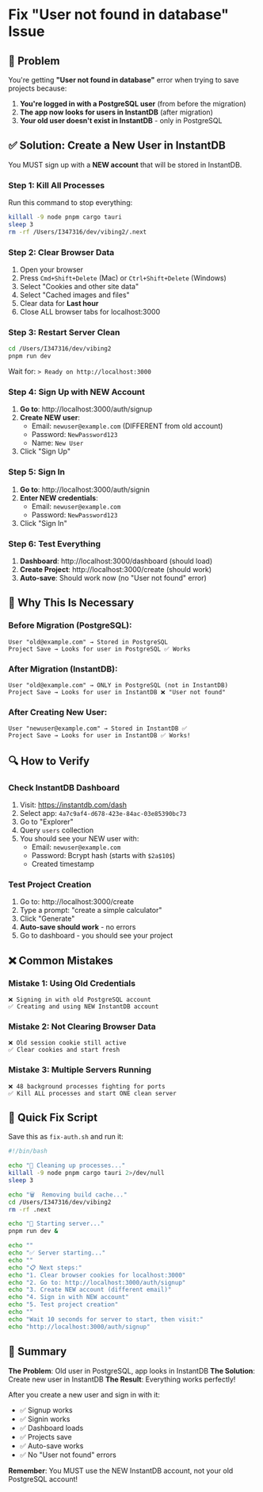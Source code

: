 # Fix "User not found in database" Issue

## 🔴 Problem

You're getting **"User not found in database"** error when trying to save projects because:

1. **You're logged in with a PostgreSQL user** (from before the migration)
2. **The app now looks for users in InstantDB** (after migration)
3. **Your old user doesn't exist in InstantDB** - only in PostgreSQL

## ✅ Solution: Create a New User in InstantDB

You MUST sign up with a **NEW account** that will be stored in InstantDB.

### Step 1: Kill All Processes

Run this command to stop everything:

```bash
killall -9 node pnpm cargo tauri
sleep 3
rm -rf /Users/I347316/dev/vibing2/.next
```

### Step 2: Clear Browser Data

1. Open your browser
2. Press `Cmd+Shift+Delete` (Mac) or `Ctrl+Shift+Delete` (Windows)
3. Select "Cookies and other site data"
4. Select "Cached images and files"
5. Clear data for **Last hour**
6. Close ALL browser tabs for localhost:3000

### Step 3: Restart Server Clean

```bash
cd /Users/I347316/dev/vibing2
pnpm run dev
```

Wait for: `> Ready on http://localhost:3000`

### Step 4: Sign Up with NEW Account

1. **Go to**: http://localhost:3000/auth/signup
2. **Create NEW user**:
   - Email: `newuser@example.com` (DIFFERENT from old account)
   - Password: `NewPassword123`
   - Name: `New User`
3. Click "Sign Up"

### Step 5: Sign In

1. **Go to**: http://localhost:3000/auth/signin
2. **Enter NEW credentials**:
   - Email: `newuser@example.com`
   - Password: `NewPassword123`
3. Click "Sign In"

### Step 6: Test Everything

1. **Dashboard**: http://localhost:3000/dashboard (should load)
2. **Create Project**: http://localhost:3000/create (should work)
3. **Auto-save**: Should work now (no "User not found" error)

## 🎯 Why This Is Necessary

### Before Migration (PostgreSQL):
```
User "old@example.com" → Stored in PostgreSQL
Project Save → Looks for user in PostgreSQL ✅ Works
```

### After Migration (InstantDB):
```
User "old@example.com" → ONLY in PostgreSQL (not in InstantDB)
Project Save → Looks for user in InstantDB ❌ "User not found"
```

### After Creating New User:
```
User "newuser@example.com" → Stored in InstantDB ✅
Project Save → Looks for user in InstantDB ✅ Works!
```

## 🔍 How to Verify

### Check InstantDB Dashboard
1. Visit: https://instantdb.com/dash
2. Select app: `4a7c9af4-d678-423e-84ac-03e85390bc73`
3. Go to "Explorer"
4. Query `users` collection
5. You should see your NEW user with:
   - Email: `newuser@example.com`
   - Password: Bcrypt hash (starts with `$2a$10$`)
   - Created timestamp

### Test Project Creation
1. Go to: http://localhost:3000/create
2. Type a prompt: "create a simple calculator"
3. Click "Generate"
4. **Auto-save should work** - no errors
5. Go to dashboard - you should see your project

## ❌ Common Mistakes

### Mistake 1: Using Old Credentials
```
❌ Signing in with old PostgreSQL account
✅ Creating and using NEW InstantDB account
```

### Mistake 2: Not Clearing Browser Data
```
❌ Old session cookie still active
✅ Clear cookies and start fresh
```

### Mistake 3: Multiple Servers Running
```
❌ 48 background processes fighting for ports
✅ Kill ALL processes and start ONE clean server
```

## 🚀 Quick Fix Script

Save this as `fix-auth.sh` and run it:

```bash
#!/bin/bash

echo "🧹 Cleaning up processes..."
killall -9 node pnpm cargo tauri 2>/dev/null
sleep 3

echo "🗑️  Removing build cache..."
cd /Users/I347316/dev/vibing2
rm -rf .next

echo "🚀 Starting server..."
pnpm run dev &

echo ""
echo "✅ Server starting..."
echo ""
echo "📋 Next steps:"
echo "1. Clear browser cookies for localhost:3000"
echo "2. Go to: http://localhost:3000/auth/signup"
echo "3. Create NEW account (different email)"
echo "4. Sign in with NEW account"
echo "5. Test project creation"
echo ""
echo "Wait 10 seconds for server to start, then visit:"
echo "http://localhost:3000/auth/signup"
```

## 📝 Summary

**The Problem**: Old user in PostgreSQL, app looks in InstantDB
**The Solution**: Create new user in InstantDB
**The Result**: Everything works perfectly!

After you create a new user and sign in with it:
- ✅ Signup works
- ✅ Signin works
- ✅ Dashboard loads
- ✅ Projects save
- ✅ Auto-save works
- ✅ No "User not found" errors

**Remember**: You MUST use the NEW InstantDB account, not your old PostgreSQL account!
